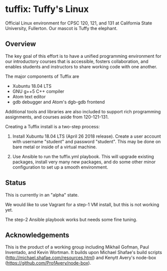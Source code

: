 
# tuffix: Tuffy's Linux

Official Linux environment for CPSC 120, 121, and 131 at California
State University, Fullerton. Our mascot is Tuffy the elephant.

## Overview

The key goal of this effort is to have a unified programming
environment for our introductory courses that is accessible, fosters
collaboration, and enables students and instructors to share working
code with one another.

The major components of Tuffix are

* Xubuntu 18.04 LTS
* GNU g++5 C++ compiler
* Atom text editor
* gdb debugger and Atom's dgb-gdb frontend

Additional tools and libraries are also included to support rich
programming assignments, and courses aside from 120-121-131.

Creating a Tuffix install is a two-step process:

1. Install Xubuntu 18.04 LTS (April 26 2018 release). Create a user
   account with username "student" and password "student". This may be
   done on bare metal or inside of a virtual machine.
   
2. Use Ansible to run the tuffix.yml playbook. This will upgrade
   existing packages, install very many new packages, and do some other
   minor configuration to set up a smooth environment.

## Status

This is currently in an "alpha" state.

We would like to use Vagrant for a step-1 VM install, but this is not
working yet.

The step-2 Ansible playbook works but needs some fine tuning.

## Acknowledgements

This is the product of a working group including Mikhail Gofman, Paul
Inventado, and Kevin Wortman. It builds upon Michael Shafae's build
scripts (http://michael.shafae.com/resources.html) and Kenytt Avery's
node-box (https://github.com/ProfAvery/node-box).
